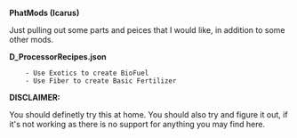 __PhatMods (Icarus)__

Just pulling out some parts and peices that I would like,
in addition to some other mods.

__D_ProcessorRecipes.json__

        - Use Exotics to create BioFuel
        - Use Fiber to create Basic Fertilizer


__DISCLAIMER:__

You should definetly try this at home. You should also try and figure it out, if it's not working as there is no support for anything you may find here.

